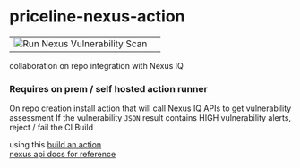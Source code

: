 # priceline-nexus-action

|||
|-|-|
|![Run Nexus Vulnerability Scan](https://github.com/i-marsh/priceline-nexus-action/workflows/Run%20Nexus%20Vulnerability%20Scan/badge.svg?branch=test%2Fsample-action)||


collaboration on repo integration with Nexus IQ
### Requires on prem / self hosted action runner
On repo creation install action that will call Nexus IQ APIs to get vulnerability assessment
If the vulnerability `JSON` result contains HIGH vulnerability alerts, reject / fail the CI Build

using this [build an action](https://help.github.com/en/actions/building-actions/creating-a-javascript-action)   
[nexus api docs for reference](https://help.sonatype.com/iqserver/automating/rest-apis/component-search-rest-apis---v2)
